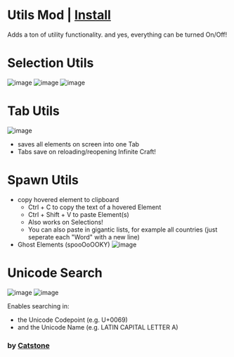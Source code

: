 # Utils Mod | [Install](https://github.com/InfiniteCraftCommunity/userscripts/raw/master/userscripts/catstone/Sandwhich%20Utils%20Mod/index.user.js)

Adds a ton of utility functionality.
and yes, everything can be turned On/Off!



# Selection Utils
![image](https://github.com/user-attachments/assets/d16386e2-d412-450a-8a55-44c3708ea80b)
![image](https://github.com/user-attachments/assets/6653062f-f71c-4bd3-b425-78f5c8cd9deb)
![image](https://github.com/user-attachments/assets/5c3218bc-836b-427d-98b5-6ce5bbce0364)




# Tab Utils
![image](https://github.com/user-attachments/assets/7f743c0d-b664-41ba-956e-a1f575f6889b)
- saves all elements on screen into one Tab
- Tabs save on reloading/reopening Infinite Craft!



# Spawn Utils
- copy hovered element to clipboard
  - Ctrl + C to copy the text of a hovered Element
  - Ctrl + Shift + V to paste Element(s)
  - Also works on Selections!
  - You can also paste in gigantic lists, for example all countries (just seperate each "Word" with a new line)
 - Ghost Elements (spooOoOOKY)
![image](https://github.com/user-attachments/assets/7d499ad6-1540-4c92-8eff-afae5e4e444e)


# Unicode Search
![image](https://github.com/user-attachments/assets/71d2634f-6286-429b-93b3-a745039c9947)
![image](https://github.com/user-attachments/assets/b44c6063-62fb-4ea0-bd58-573bcd0fac7c)

Enables searching in:
- the Unicode Codepoint (e.g. U+0069)
- and the Unicode Name (e.g. LATIN CAPITAL LETTER A)



### by [Catstone](https://github.com/RedCatstone)
